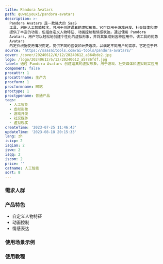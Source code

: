 ```yaml
---
title: Pandora Avatars
path: quweiyouxi/pandora-avatars
description: >-
  Pandora Avatars 是一款强大的 SaaS
  工具，利用人工智能技术，可用于创建逼真的虚拟形象。它可以用于游戏开发、社交媒体和虚拟现实应用。Pandora Avatars
  提供了丰富的功能，包括自定义人物特征、动画控制和情感表达。通过使用 Pandora
  Avatars，用户可以轻松地创建个性化的虚拟形象，并将其集成到各种应用中。该工具的优势在于其高度逼真的图像质量和灵活的定制选项。Pandora
  Avatars
  的定价根据使用情况而定，提供不同的套餐和计费选项，以满足不同用户的需求。它定位于开发者、设计师和创作者，为他们提供一个简便且高效的方式来创建逼真的虚拟形象。
source: 'https://saasaitools.com/ai-tools/pandora-avatars/'
cover: /cover/20240612/6/12/20240612_a364bde2.jpg
logo: /logo/20240612/6/12/20240612_a5786fdf.jpg
label: 通过 Pandora Avatars 创建逼真的虚拟形象，用于游戏、社交媒体和虚拟现实应用。
component: false
procattr: 1
procattrname: 生产力
procform: 1
procformname: 网站
proctype: 1
proctypename: 普通产品
tags:
  - 人工智能
  - 虚拟形象
  - 游戏开发
  - 社交媒体
  - 虚拟现实
createTime: '2023-07-25 11:46:43'
updateTime: '2023-08-18 20:15:33'
lang: zh
isicp: 2
isqian: 2
iswx: 2
isqq: 2
iscom: 2
price: ''
catname: 人工智能
sort: 8
---
```




### 需求人群


### 产品特色
- 自定义人物特征
- 动画控制
- 情感表达

### 使用场景示例


### 使用教程


  

